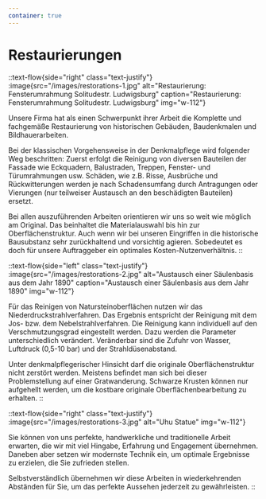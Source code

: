 ```yaml
---
container: true
---
```


# Restaurierungen

::text-flow{side="right" class="text-justify"}
:image{src="/images/restorations-1.jpg" alt="Restaurierung: Fensterumrahmung Solitudestr. Ludwigsburg" caption="Restaurierung: Fensterumrahmung Solitudestr. Ludwigsburg" img="w-112"}

Unsere Firma hat als einen Schwerpunkt ihrer Arbeit die Komplette und fachgemäße Restaurierung von historischen Gebäuden, Baudenkmalen und Bildhauerarbeiten.

Bei der klassischen Vorgehensweise in der Denkmalpflege wird folgender Weg beschritten: Zuerst erfolgt die Reinigung von diversen Bauteilen der Fassade wie Eckquadern, Balustraden, Treppen, Fenster- und Türumrahmungen usw. Schäden, wie z.B. Risse, Ausbrüche und Rückwitterungen werden je nach Schadensumfang durch Antragungen oder Vierungen (nur teilweiser Austausch an den beschädigten Bauteilen) ersetzt.

Bei allen auszuführenden Arbeiten orientieren wir uns so weit wie möglich am Original. Das beinhaltet die Materialauswahl bis hin zur Oberflächenstruktur. Auch wenn wir bei unseren Eingriffen in die historische Bausubstanz sehr zurückhaltend und vorsichtig agieren. Sobedeutet es doch für unsere Auftraggeber ein optimales Kosten-Nutzenverhältnis.
::

::text-flow{side="left" class="text-justify"}
:image{src="/images/restorations-2.jpg" alt="Austausch einer Säulenbasis aus dem Jahr 1890" caption="Austausch einer Säulenbasis aus dem Jahr 1890" img="w-112"}

Für das Reinigen von Natursteinoberflächen nutzen wir das Niederdruckstrahlverfahren. Das Ergebnis entspricht der Reinigung mit dem Jos- bzw. dem Nebelstrahlverfahren. Die Reinigung kann individuell auf den Verschmutzungsgrad eingestellt werden. Dazu werden die Parameter unterschiedlich verändert. Veränderbar sind die Zufuhr von Wasser, Luftdruck (0,5-10 bar) und der Strahldüsenabstand.

Unter denkmalpflegerischer Hinsicht darf die originale Oberflächenstruktur nicht zerstört werden. Meistens befindet man sich bei dieser Problemstellung auf einer Gratwanderung. Schwarze Krusten können nur aufgehellt werden, um die kostbare originale Oberflächenbearbeitung zu erhalten.
::

::text-flow{side="right" class="text-justify"}
:image{src="/images/restorations-3.jpg" alt="Uhu Statue" img="w-112"}

Sie können von uns perfekte, handwerkliche und traditionelle Arbeit erwarten, die wir mit viel Hingabe, Erfahrung und Engagement übernehmen. Daneben aber setzen wir modernste Technik ein, um optimale Ergebnisse zu erzielen, die Sie zufrieden stellen.

Selbstverständlich übernehmen wir diese Arbeiten in wiederkehrenden Abständen für Sie, um das perfekte Aussehen jederzeit zu gewährleisten.
::
